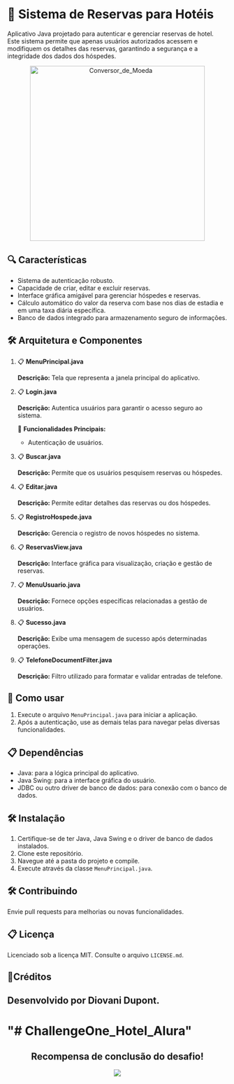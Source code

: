 # 🚀 Sistema de Reservas para Hotéis

Aplicativo Java projetado para autenticar e gerenciar reservas de hotel. Este sistema permite que apenas usuários autorizados acessem e modifiquem os detalhes das reservas, garantindo a segurança e a integridade dos dados dos hóspedes.

<p align="center">
<img src="https://github.com/diovani-dupont/ChallengeOne_Hotel_Alura/assets/109030838/5f1d5205-59eb-4d68-b17c-1c21d78b5f49" alt="Conversor_de_Moeda" width="400">
</p>

## 🔍 Características

- Sistema de autenticação robusto.
- Capacidade de criar, editar e excluir reservas.
- Interface gráfica amigável para gerenciar hóspedes e reservas.
- Cálculo automático do valor da reserva com base nos dias de estadia e em uma taxa diária específica.
- Banco de dados integrado para armazenamento seguro de informações.

## 🛠️ Arquitetura e Componentes

1. 📋 **MenuPrincipal.java**

   **Descrição:** Tela que representa a janela principal do aplicativo.

2. 📋 **Login.java**

   **Descrição:** Autentica usuários para garantir o acesso seguro ao sistema.
   
   🚀 **Funcionalidades Principais:**
    - Autenticação de usuários.

3. 📋 **Buscar.java**

   **Descrição:** Permite que os usuários pesquisem reservas ou hóspedes.

4. 📋 **Editar.java**

   **Descrição:** Permite editar detalhes das reservas ou dos hóspedes.

5. 📋 **RegistroHospede.java**

   **Descrição:** Gerencia o registro de novos hóspedes no sistema.

6. 📋 **ReservasView.java**

   **Descrição:** Interface gráfica para visualização, criação e gestão de reservas.

7. 📋 **MenuUsuario.java**

   **Descrição:** Fornece opções específicas relacionadas a gestão de usuários.

8. 📋 **Sucesso.java**

   **Descrição:** Exibe uma mensagem de sucesso após determinadas operações.

9. 📋 **TelefoneDocumentFilter.java**

   **Descrição:** Filtro utilizado para formatar e validar entradas de telefone.

## 🚀 Como usar

1. Execute o arquivo `MenuPrincipal.java` para iniciar a aplicação.
2. Após a autenticação, use as demais telas para navegar pelas diversas funcionalidades.

## 📋 Dependências

- Java: para a lógica principal do aplicativo.
- Java Swing: para a interface gráfica do usuário.
- JDBC ou outro driver de banco de dados: para conexão com o banco de dados.

## 🛠️ Instalação

1. Certifique-se de ter Java, Java Swing e o driver de banco de dados instalados.
2. Clone este repositório.
3. Navegue até a pasta do projeto e compile.
4. Execute através da classe `MenuPrincipal.java`.

## 🛠️ Contribuindo

Envie pull requests para melhorias ou novas funcionalidades.

## 📋 Licença

Licenciado sob a licença MIT. Consulte o arquivo `LICENSE.md`.

## 🚀Créditos

## Desenvolvido por Diovani Dupont.
"# ChallengeOne_Hotel_Alura" 
=======

<h2 align="center">Recompensa de conclusão do desafio!</h2>

<p align="center">
  <img src="https://github.com/diovani-dupont/ChallengeOne_Hotel_Alura/assets/109030838/b1d288a4-5d4b-49e4-b378-3a626f788afc">
</p>
